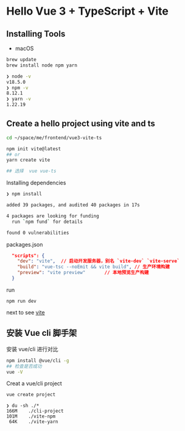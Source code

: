 Hello Vue 3 + TypeScript + Vite
===

## Installing Tools

- macOS

```bash
brew update
brew install node npm yarn

❯ node -v
v18.5.0
❯ npm -v
8.12.1
❯ yarn -v
1.22.19
```

## Create a hello project using vite and ts


```bash
cd ~/space/me/frontend/vue3-vite-ts

npm init vite@latest
## or
yarn create vite

## 选择  vue vue-ts
```

Installing dependencies

```bash
❯ npm install

added 39 packages, and audited 40 packages in 17s

4 packages are looking for funding
  run `npm fund` for details

found 0 vulnerabilities
```

packages.json
```json
  "scripts": {
    "dev": "vite",  // 启动开发服务器，别名 `vite-dev` `vite-serve`
    "build": "vue-tsc --noEmit && vite build", // 生产环境构建
    "preview": "vite preview"       // 本地预览生产构建
  }
```

run

```
npm run dev
```

next to see [vite](../vite/README.md)

## 安装 Vue cli 脚手架

安装 vue/cli 进行对比
```bash
npm install @vue/cli -g
## 检查是否成功
vue -V
```

Creat  a vue/cli project 

```bash
vue create project
```

```
❯ du -sh ./*
166M    ./cli-project
101M    ./vite-npm
 64K    ./vite-yarn
```
